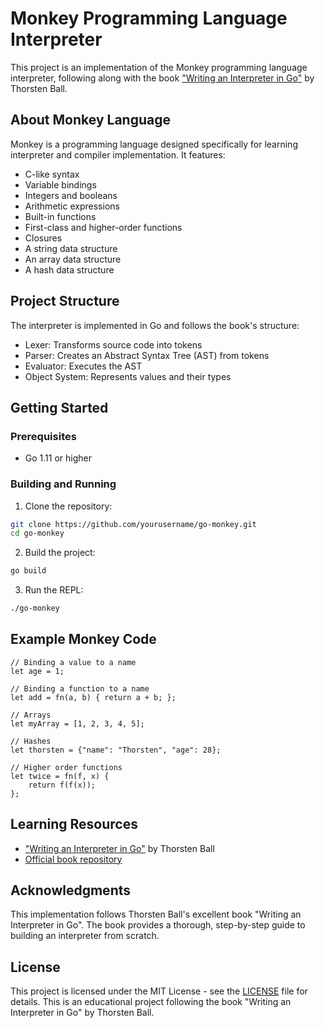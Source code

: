 # Monkey Programming Language Interpreter

This project is an implementation of the Monkey programming language interpreter, following along with the book ["Writing an Interpreter in Go"](https://interpreterbook.com/) by Thorsten Ball.

## About Monkey Language

Monkey is a programming language designed specifically for learning interpreter and compiler implementation. It features:

- C-like syntax
- Variable bindings
- Integers and booleans
- Arithmetic expressions
- Built-in functions
- First-class and higher-order functions
- Closures
- A string data structure
- An array data structure
- A hash data structure

## Project Structure

The interpreter is implemented in Go and follows the book's structure:

- Lexer: Transforms source code into tokens
- Parser: Creates an Abstract Syntax Tree (AST) from tokens
- Evaluator: Executes the AST
- Object System: Represents values and their types

## Getting Started

### Prerequisites

- Go 1.11 or higher

### Building and Running

1. Clone the repository:
```bash
git clone https://github.com/yourusername/go-monkey.git
cd go-monkey
```

2. Build the project:
```bash
go build
```

3. Run the REPL:
```bash
./go-monkey
```

## Example Monkey Code

```monkey
// Binding a value to a name
let age = 1;

// Binding a function to a name
let add = fn(a, b) { return a + b; };

// Arrays
let myArray = [1, 2, 3, 4, 5];

// Hashes
let thorsten = {"name": "Thorsten", "age": 28};

// Higher order functions
let twice = fn(f, x) {
    return f(f(x));
};
```

## Learning Resources

- ["Writing an Interpreter in Go"](https://interpreterbook.com/) by Thorsten Ball
- [Official book repository](https://github.com/thorstenball/writing-an-interpreter-in-go)

## Acknowledgments

This implementation follows Thorsten Ball's excellent book "Writing an Interpreter in Go". The book provides a thorough, step-by-step guide to building an interpreter from scratch.

## License

This project is licensed under the MIT License - see the [LICENSE](LICENSE) file for details. This is an educational project following the book "Writing an Interpreter in Go" by Thorsten Ball. 